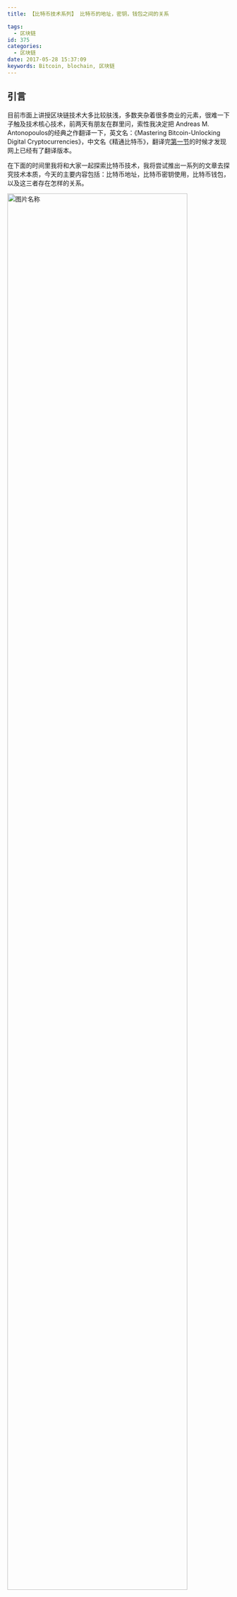```yaml
---
title: 【比特币技术系列】 比特币的地址，密钥，钱包之间的关系

tags:
  - 区块链
id: 375
categories:
  - 区块链
date: 2017-05-28 15:37:09
keywords: Bitcoin, blochain, 区块链
---
```

## 引言
目前市面上讲授区块链技术大多比较肤浅，多数夹杂着很多商业的元素，很难一下子触及技术核心技术，前两天有朋友在群里问，索性我决定把 Andreas M. Antonopoulos的经典之作翻译一下，英文名：《Mastering Bitcoin-Unlocking Digital Cryptocurrencies》，中文名《精通比特币》，翻译完[第一节](http://www.ehcoo.com/MasteringBitcoin.html)的时候才发现网上已经有了翻译版本。

在下面的时间里我将和大家一起探索比特币技术，我将尝试推出一系列的文章去探究技术本质，今天的主要内容包括：比特币地址，比特币密钥使用，比特币钱包，以及这三者存在怎样的关系。

<img src="http://www.ehcoo.com/images/2017/05/bitcoin_0.jpg" width = "90%" height = "90%" alt="图片名称" align=center />  

<!--more-->

## 密钥
### 私钥
>A private key in the context of Bitcoin is a secret number that allows bitcoins to be spent. Every Bitcoin wallet contains one or more private keys, which are saved in the wallet file. The private keys are mathematically related to all Bitcoin addresses generated for the wallet.  			-wiki

私钥就是一个随机选出的数字而已。一个比特币地址中的所有资金的控制取决于相应私钥的所有权和控制权。在比特币交易中，私钥用于生成支付比特币所必需的签名以证明资金的所有权。私钥必须始终保持机密，因为一旦被泄露给第三方，相当于该私钥保护之下的比特币也拱手相让了。私钥还必须进行备份，以防意外丢失，因为私钥一旦丢失就难以复原，其所保护的比特币也将永远丢失。

比特币私钥只是一个数字。你可以用硬币、铅笔和纸来随机生成你的私钥：掷硬币256次，用纸和笔记录正反面并转换为0和1，随机得到的256位二进制数字可作为比特币钱包的私钥。该私钥可进一步生成公钥。

生成密钥的第一步也是最重要的一步，是要找到足够安全的熵源，即随机性来源。生成一个比特币私钥在本质上与“在1到2256之间选一个数字”无异。只要选取的结果是不可预测或不可重复的，那么选取数字的具体方法并不重要。比特币软件使用操作系统底层的随机数生成器来产生256位的熵（随机性）。通常情况下，操作系统随机数生成器由人工的随机源进行初始化，也可能需要通过几秒钟内不停晃动鼠标等方式进行初始化。对于真正的偏执狂，可以使用掷骰子的方法，并用铅笔和纸记录。

- 比特币私钥空间的大小是$2^{256}$，这是一个非常大的数字。用十进制表示的话，大约是$10^{77}$，而可见宇宙被估计只含有1080个原子。
- 把私钥以Base58校验和编码格式显示，这种私钥格式被称为钱包导入格式（WIF，Wallet Import Format）。

### 公钥
非对称密钥往往有一对密码组成，一个是私钥，另一个是公钥，公钥就像银行的帐号，而私钥就像控制账户的PIN码或支票的签名。比特币的用户很少会直接看到数字密钥。一般情况下，它们被存储在钱包文件内，由比特币钱包软件进行管理。

其中公钥是有私钥生成，根据选择的算法（RSA,DSA,EIGamal等）不同，生成的方式也不同。比特币采用是的椭圆曲线算法。通过椭圆曲线算法可以从私钥计算得到公钥，这是不可逆转的过程：K = k * G 。其中k是私钥，G是被称为生成点的常数点，而K是所得公钥。其反向运算，被称为“离散对数分解”——已知公钥K来求出私钥k——是非常困难的，就像去试验所有可能的k值，即暴力破解。为了更好的理解私钥和公钥的对应关系

椭圆曲线加密法是一种基于离散对数问题的非对称（或公钥）加密法，可以用对椭圆曲线上的点进行加法或乘法运算来表达。
下面我们举出一个例子，如下就是我们高中最常见的椭圆曲线
$$y^2 = (x^3 + 7) over (Fp)$$
或
$$y^2 mod p = (x^3 + 7) mod p$$
假设我们设p=17,就是说在x = 17, y= 17 的范围内找出所有符合上面公式的值。当然了这些值一会落在曲线上面。
<img src="http://www.ehcoo.com/images/2017/05/bitcoin_2.jpg" width = "90%" height = "90%" alt="图片名称" align=center />  
上面的这些点其实就是构成了一个群GROUP，群一定的特征，这里就不深究了，但是提一点，在群中也具有一定运算，也具有加法乘法等，但是和我们平时认知的加减乘除有所区别。
> 关于此部分是知识，如果读者有浓厚的兴趣可以私信我，因为太过学术，所以点到为止。

下面举一个乘法的例子，下面整数点的乘法，我们的目标是找到生成点G的倍数kG。也就是将G相加k次。在椭圆曲线中，点的相加等同于从该点画切线找到与曲线相交的另一点，然后映射到x轴。
<img src="http://www.ehcoo.com/images/2017/05/bitcoin_1.jpg" width = "90%" height = "90%" alt="图片名称" align=center />  
如果我们已经知道G和k，可以很轻易的计算出 kG,但是如果知道了KG却很难反推算出k和G，其实这里的k就是私钥，kG就是公钥，
私钥可以推算出公钥，但是公钥计算理论上不能推算出私钥。

> Note: 很多人会疑惑，按照上面的理论我们计算出来的至公钥是一个点啊，但是我们平时看到的公钥都是一串数字，其实公钥就是X紧跟着Y。  
> 举个例子，如下（现实中为了安全往往取值非常大，前缀04表示未压缩格式公钥）  
> x = F028892BAD7ED57D2FB57BF33081D5CFCF6F9ED3D3D7F159C2E2FFF579DC341A  
> y = 07CF33DA18BD734C600B96A72BBC4749D5141C90EC8AC328AE52DDFE2E505BDB
> 则公钥为：K = 04F028892BAD7ED57D2FB57BF33081D5CFCF6F9ED3D3D7F159C2E2FFF579DC341A07CF33DA18BD734C600B96A72BBC4749D5141C90EC8AC328AE52DDFE2E505BDB


## 地址
在比特币交易的支付环节，收件人的公钥是通过其数字指纹表示的，称为比特币地址，就像支票上的支付对象的名字（即“收款方”）。一般情况下，比特币地址由一个公钥生成并对应于这个公钥。地址与公钥之间的关系，如下图所示：
<img src="http://www.ehcoo.com/images/2017/05/bitcoin_3.jpg" width = "90%" height = "90%" alt="图片名称" align=center />  
javascript的代码实现如下：上图中我提及了Base58Check算法，而在算法实现中我用的却是base58encode，这两者之间有什么差别？ 下文将揭晓答案。
```
	pubkey2address = function(h){
		var r = ripemd160(Crypto.SHA256(Crypto.util.hexToBytes(h), {asBytes: true}));
		r.unshift('0x00'); //在数组的前端添加任意各项并返回新数组的长度。
		var hash = Crypto.SHA256(Crypto.SHA256(r, {asBytes: true}), {asBytes: true});
		var checksum = hash.slice(0, 4);
		return base58encode(r.concat(checksum));
	}
```
### 从Base64编码到Base58
为了更简洁方便地表示长串的数字，许多计算机系统会使用一种以数字和字母组成的大于十进制的表示法。例如，传统的十进制计数系统使用0-9十个数字，而十六进制系统使用了额外的 A-F 六个字母。一个同样的数字，它的十六进制表示就会比十进制表示更短。更进一步，Base64使用了26个小写字母、26个大写字母、10个数字以及两个符号（例如“+”和“/”），用于在电子邮件这样的基于文本的媒介中传输二进制数据。Base64通常用于编码邮件中的附件。Base58是一种基于文本的二进制编码格式，用在比特币和其它的加密货币中。这种编码格式不仅实现了数据压缩，保持了易读性，还具有错误诊断功能。Base58是Base64编码格式的子集，同样使用大小写字母和10个数字，但舍弃了一些容易错读和在特定字体中容易混淆的字符。具体地，Base58不含Base64中的0（数字0）、O（大写字母o）、l（小写字母L）、I（大写字母i），以及“+”和“/”两个字符。简而言之，Base58就是由不包括（0，O，l，I）的大小写字母和数字组成。

比特币的Base58字母表
> 123456789ABCDEFGHJKLMNPQRSTUVWXYZabcdefghijkmnopqrstuvwxyz

### 从Base58到Base58Check编码
Base58Check是一种常用在比特币中的Base58编码格式，增加了错误校验码来检查数据在转录中出现的错误。校验码长4个字节，添加到需要编码的数据之后。校验码是从需要编码的数据的哈希值中得到的，所以可以用来检测并避免转录和输入中产生的错误。使用Base58check编码格式时，编码软件会计算原始数据的校验码并和结果数据中自带的校验码进行对比。二者不匹配则表明有错误产生，那么这个Base58Check格式的数据就是无效的。例如，一个错误比特币地址就不会被钱包认为是有效的地址，否则这种错误会造成资金的丢失。

为了使用Base58Check编码格式对数据（数字）进行编码，首先我们要对数据添加一个称作“版本字节”的前缀，这个前缀用来明确需要编码的数据的类型。例如，比特币地址的前缀是0（十六进制是0x00），而对私钥编码时前缀是128（十六进制是0x80）。 常见版本的前缀。

种类 | 版本前缀 (hex) | Base58 格式
----|------|----
Bitcoin Address | 0x00  | 1
Pay-to-Script-Hash Address | 0x05  | 3
Bitcoin Testnet Address | 0x6F  | m or n
Private Key WIF | 0x80  | 5,K or L
BIP38 Encrypted Private Key | 0x0142  | 6P
BIP32 Extended Public Key	 | 0x0488B21E  | xpub

## 钱包
比特币的所有权是通过数字密钥、比特币地址和数字签名来确立的。数字密钥实际上并不是存储在网络中，而是由用户生成并存储在一个文件或简单的数据库中，称为钱包。存储在用户钱包中的数字密钥完全独立于比特币协议，可由用户的钱包软件生成并管理，而无需区块链或网络连接。

钱包是私钥的容器，通常通过有序文件或者简单的数据库实现。另外一种制作私钥的途径是 确定性密钥生成。在这里你可以用原先的私钥，通过单向哈希函数来生成每一个新的私钥，并将新生成的密钥按顺序连接。只要你可以重新创建这个序列，你只需要第一个私钥（称作种子、主私钥）来生成它们

>比特币钱包只包含私钥而不是比特币。每一个用户有一个包含多个私钥的钱包。钱包中包含成对的私钥和公钥。用户用这些私钥来签名交易，从而证明它们拥有交易的输出（也就是其中的比特币）。比特币是以交易输出的形式来储存在区块链中（通常记为vout或txout）。

### 非确定性的钱包
钱包只是随机生成的私钥集合。这种类型的钱包被称作零型非确定钱包。举个例子，比特币核心客户端预先生成100个随机私钥，从最开始就生成足够多的私钥并且每把钥匙只使用一次。这种类型的钱包有一个昵称“Just a Bunch Of Keys（一堆私钥）”简称JBOK。这种钱包现在正在被确定性钱包替换，因为它们难以管理、备份以及导入。随机钥匙的缺点就是如果你生成很多，你必须保存它们所有的副本。这就意味着这个钱包必须被经常性地备份。每一把钥匙都必须备份，否则一旦钱包不可访问时，钱包所控制的资金就付之东流。这种情况直接与避免地址重复使用的原则相冲突——每个比特币地址只能用一次交易。地址通过关联多重交易和对方的地址重复使用会减少隐私。0型非确定性钱包并不是钱包的好选择，尤其是当你不想重复使用地址而创造过多的私钥并且要保存它们。虽然比特币核心客户包含0型钱包，但比特币的核心开发者并不想鼓励大家使用。下图表示包含有松散结构的随机钥匙的集合的非确定性钱包。
<img src="http://www.ehcoo.com/images/2017/05/bitcoin_4.jpg" width = "90%" height = "90%" alt="图片名称" align=center />  

### 确定性的钱包
下面列举一种确定性钱包的例子：助记码词汇钱包
助记码词汇是英文单词序列代表（编码）用作种子对应所确定性钱包的随机数。单词的序列足以重新创建种子，并且从种子那里重新创造钱包以及所有私钥。在首次创建钱包时，带有助记码的，运行确定性钱包的钱包的应用程序将会向使用者展示一个12至24个词的顺序。单词的顺序就是钱包的备份。它也可以被用来恢复以及重新创造应用程序相同或者兼容的钱包的钥匙。助记码代码可以让使用者复制钱包更容易一些，因为它们相比较随机数字顺序来说，可以很容易地被读出来并且正确抄写。

## 总结
本文介绍了比特币地址，比特币密钥原理，比特币钱包，以及这三者存在怎样的关系。
## 声明
本文55%为翻译组合,**45%为原创**, 文中大量引用了经典之作《Mastering Bitcoin-Unlocking Digital Cryptocurrencies》
5LmL5YmN5YaZ55qE5paH56ug77yM5aW95aSa5L2c6ICF6YO955u05o6l5ou/6L+H5Y675Y+Y5oiQ5LuW5Lus55qE5Y6f5Yib5LqG77yM5Y+v5oG255qE55m+5bqm54u854uI5Li65aW477yM5L2/5Yqy6ZmN5L2O5oiR55qE5Z+f5ZCN55qE5p2D6YeN77yM5aSn5a626YO96L+Z5LmI6L6b6Ium77yM5oqE5bCx5oqE5ZGX77yM5aW95q255YaZ5Liq5rOo6YeK77yMd3d3LmVoY29vLmNvbSwg5L2c6ICFZWhjb28=（BASE64编码）
## 引用
http://chimera.labs.oreilly.com/books/1234000001802/ch01.html
http://chimera.labs.oreilly.com/books/1234000001802/ch04.html#public_key_derivation






